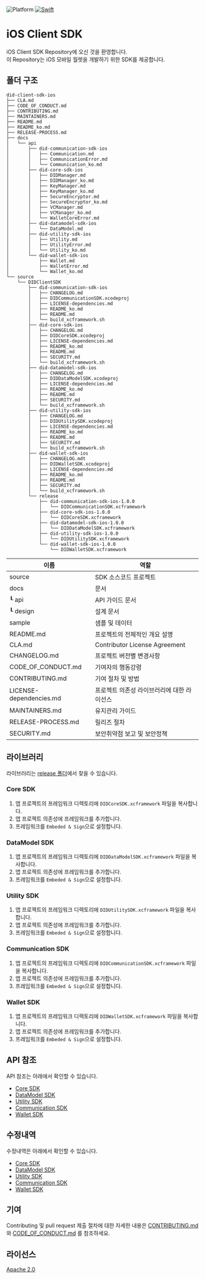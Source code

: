 ![Platform](https://img.shields.io/cocoapods/p/SquishButton.svg?style=flat)
[![Swift](https://img.shields.io/badge/Swift-5-orange.svg?style=flat)](https://developer.apple.com/swift)

# iOS Client SDK

iOS Client SDK Repository에 오신 것을 환영합니다. <br> 
이 Repository는 iOS 모바일 월렛을 개발하기 위한 SDK를 제공합니다.

## 폴더 구조
```
did-client-sdk-ios
├── CLA.md
├── CODE_OF_CONDUCT.md
├── CONTRIBUTING.md
├── MAINTAINERS.md
├── README.md
├── README_ko.md
├── RELEASE-PROCESS.md
├── docs
│   └── api
│       ├── did-communication-sdk-ios
│       │   ├── Communication.md
│       │   ├── CommunicationError.md
│       │   └── Communication_ko.md
│       ├── did-core-sdk-ios
│       │   ├── DIDManager.md
│       │   ├── DIDManager_ko.md
│       │   ├── KeyManager.md
│       │   ├── KeyManager_ko.md
│       │   ├── SecureEncryptor.md
│       │   ├── SecureEncryptor_ko.md
│       │   ├── VCManager.md
│       │   ├── VCManager_ko.md
│       │   └── WalletCoreError.md
│       ├── did-datamodel-sdk-ios
│       │   └── DataModel.md
│       ├── did-utility-sdk-ios
│       │   ├── Utility.md
│       │   ├── UtilityError.md
│       │   └── Utility_ko.md
│       └── did-wallet-sdk-ios
│           ├── Wallet.md
│           ├── WalletError.md
│           └── Wallet_ko.md
└── source
    └── DIDClientSDK
        ├── did-communication-sdk-ios
        │   ├── CHANGELOG.md
        │   ├── DIDCommunicationSDK.xcodeproj
        │   ├── LICENSE-dependencies.md
        │   ├── README_ko.md
        │   ├── README.md
        │   └── build_xcframework.sh
        ├── did-core-sdk-ios
        │   ├── CHANGELOG.md
        │   ├── DIDCoreSDK.xcodeproj
        │   ├── LICENSE-dependencies.md
        │   ├── README_ko.md
        │   ├── README.md
        │   ├── SECURITY.md
        │   └── build_xcframework.sh
        ├── did-datamodel-sdk-ios
        │   ├── CHANGELOG.md
        │   ├── DIDDataModelSDK.xcodeproj
        │   ├── LICENSE-dependencies.md
        │   ├── README_ko.md
        │   ├── README.md
        │   ├── SECURITY.md
        │   └── build_xcframework.sh
        ├── did-utility-sdk-ios
        │   ├── CHANGELOG.md
        │   ├── DIDUtilitySDK.xcodeproj
        │   ├── LICENSE-dependencies.md
        │   ├── README_ko.md
        │   ├── README.md
        │   ├── SECURITY.md
        │   └── build_xcframework.sh
        ├── did-wallet-sdk-ios
        │   ├── CHANGELOG.mdt
        │   ├── DIDWalletSDK.xcodeproj
        │   ├── LICENSE-dependencies.md
        │   ├── README_ko.md
        │   ├── README.md
        │   ├── SECURITY.md
        │   └── build_xcframework.sh
        └── release
            ├── did-communication-sdk-ios-1.0.0
            │   └── DIDCommunicationSDK.xcframework
            ├── did-core-sdk-ios-1.0.0
            │   └── DIDCoreSDK.xcframework
            ├── did-datamodel-sdk-ios-1.0.0
            │   └── DIDDataModelSDK.xcframework
            ├── did-utility-sdk-ios-1.0.0
            │   └── DIDUtilitySDK.xcframework
            └── did-wallet-sdk-ios-1.0.0
                └── DIDWalletSDK.xcframework
```

|  이름                    |         역할                          |
| ----------------------- | ------------------------------------ |
| source                  | SDK 소스코드 프로젝트                     |
| docs                    | 문서                                  |
| ┖ api                   | API 가이드 문서                         |
| ┖ design                | 설계 문서                              |
| sample                  | 샘플 및 데이터                          |
| README.md               | 프로젝트의 전체적인 개요 설명               |
| CLA.md                  | Contributor License Agreement       |
| CHANGELOG.md            | 프로젝트 버전별 변경사항                   |
| CODE_OF_CONDUCT.md      | 기여자의 행동강령                        |
| CONTRIBUTING.md         | 기여 절차 및 방법                       |
| LICENSE-dependencies.md | 프로젝트 의존성 라이브러리에 대한 라이선스     |
| MAINTAINERS.md          | 유지관리 가이드                         |
| RELEASE-PROCESS.md      | 릴리즈 절차                            |
| SECURITY.md             | 보안취약점 보고 및 보안정책                | 

## 라이브러리

라이브러리는 [release 폴더](source/DIDClientSDK/release)에서 찾을 수 있습니다.

### Core SDK

1. 앱 프로젝트의 프레임워크 디렉토리에 `DIDCoreSDK.xcframework` 파일을 복사합니다.
2. 앱 프로젝트 의존성에 프레임워크를 추가합니다.
3. 프레임워크를 `Embeded & Sign`으로 설정합니다.

### DataModel SDK

1. 앱 프로젝트의 프레임워크 디렉토리에 `DIDDataModelSDK.xcframework` 파일을 복사합니다.
2. 앱 프로젝트 의존성에 프레임워크를 추가합니다.
3. 프레임워크를 `Embeded & Sign`으로 설정합니다.

### Utility SDK

1. 앱 프로젝트의 프레임워크 디렉토리에 `DIDUtilitySDK.xcframework` 파일을 복사합니다.
2. 앱 프로젝트 의존성에 프레임워크를 추가합니다.
3. 프레임워크를 `Embeded & Sign`으로 설정합니다.

### Communication SDK

1. 앱 프로젝트의 프레임워크 디렉토리에 `DIDCommunicationSDK.xcframework` 파일을 복사합니다.
2. 앱 프로젝트 의존성에 프레임워크를 추가합니다.
3. 프레임워크를 `Embeded & Sign`으로 설정합니다.

### Wallet SDK

1. 앱 프로젝트의 프레임워크 디렉토리에 `DIDWalletSDK.xcframework` 파일을 복사합니다.
2. 앱 프로젝트 의존성에 프레임워크를 추가합니다.
3. 프레임워크를 `Embeded & Sign`으로 설정합니다.

## API 참조

API 참조는 아래에서 확인할 수 있습니다.
<br>
- [Core SDK](source/DIDClientSDK/did-core-sdk-ios/README_ko.md)  
- [DataModel SDK](source/DIDClientSDK/did-datamodel-sdk-ios/README_ko.md)  
- [Utility SDK](source/DIDClientSDK/did-utility-sdk-ios/README_ko.md) 
- [Communication SDK](source/DIDClientSDK/did-communication-sdk-ios/README_ko.md)  
- [Wallet SDK](source/DIDClientSDK/did-wallet-sdk-ios/README_ko.md) 

## 수정내역

수정내역은 아래에서 확인할 수 있습니다. 
<br>
- [Core SDK](source/DIDClientSDK/did-core-sdk-ios/CHANGELOG.md)  
- [DataModel SDK](source/DIDClientSDK/did-datamodel-sdk-ios/CHANGELOG.md)
- [Utility SDK](source/DIDClientSDK/did-utility-sdk-ios/CHANGELOG.md)  
- [Communication SDK](source/DIDClientSDK/did-communication-sdk-ios/CHANGELOG.md)  
- [Wallet SDK](source/DIDClientSDK/did-wallet-sdk-ios/CHANGELOG.md)  

## 기여

Contributing 및 pull request 제출 절차에 대한 자세한 내용은 [CONTRIBUTING.md](CONTRIBUTING.md)와 [CODE_OF_CONDUCT.md](CODE_OF_CONDUCT.md) 를 참조하세요.

## 라이선스
[Apache 2.0](LICENSE)

